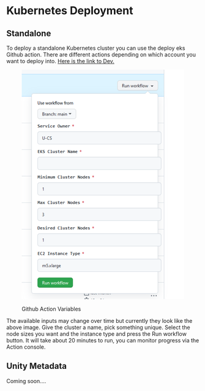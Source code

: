 # Kubernetes Deployment

## Standalone

To deploy a standalone Kubernetes cluster you can use the deploy eks Github action. There are different actions depending on which account you want to deploy into. [Here is the link to Dev.](https://github.com/unity-sds/unity-cs-infra/actions/workflows/deploy\_eks\_oidc.yml)

<figure><img src="../../../../../.gitbook/assets/Screenshot 2022-12-12 165847.png" alt=""><figcaption><p>Github Action Variables</p></figcaption></figure>

The available inputs may change over time but currently they look like the above image. Give the cluster a name, pick something unique. Select the node sizes you want and the instance type and press the Run workflow button. It will take about 20 minutes to run, you can monitor progress via the Action console.

## **Unity Metadata**

Coming soon....
